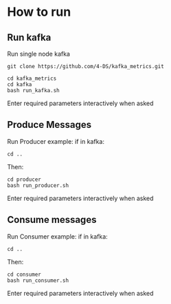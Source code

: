 # How to run

## Run kafka
Run single node kafka

```
git clone https://github.com/4-DS/kafka_metrics.git
```
```
cd kafka_metrics
cd kafka
bash run_kafka.sh
```
Enter required parameters interactively when asked

## Produce Messages
Run Producer example:
if in kafka:
```
cd ..
```

Then:

```
cd producer
bash run_producer.sh
```
Enter required parameters interactively when asked

## Consume messages
Run Consumer example:
if in kafka:
```
cd ..
```

Then:

```
cd consumer
bash run_consumer.sh
```
Enter required parameters interactively when asked